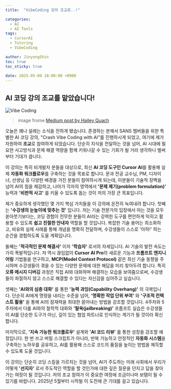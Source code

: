 ```yaml
---
title:  "VibeCoding 강의 조교로..!"

categories:
  - AI
  - AI Tools
tags:
  - CursorAI
  - Tutoring
  - VibeCoding

author: JinyongShin
toc: true
toc_sticky: true
 
date: 2025-05-09 18:00:00 +0900
---
```



## AI 코딩 강의 조교를 맡았습니다!

![Vibe Coding](https://miro.medium.com/v2/resize:fit:720/format:webp/1*ct1GYG6smTKze0_LchQU_Q.png)
> image frome [Medium post by Hailey Quach](https://medium.com/@haileyq/i-revolted-against-vibe-coding-until-i-realized-id-been-doing-it-all-along-b5469c440feb)

오늘은 꽤나 설레는 소식을 전하게 됐습니다. 존경하는 분께서 SANS 멤버들을 위한 특별한 AI 코딩 강의, "Crash Vibe Coding with AI"를 진행하시게 되었고, 여기에 제가 자원하여 **조교**로 참여하게 되었습니다. 단순히 지식을 전달하는 것을 넘어, AI 시대에 필요한 사고방식과 문제 해결 역량을 함께 키워나갈 수 있는 기회가 될 거라 생각하니 벌써부터 기대가 큽니다.

이 강의는 특히 비개발자 분들을 대상으로, 최신 **AI 코딩 도구인 Cursor AI**를 활용해 실제 **자동화 워크플로우**를 구축하는 것을 목표로 합니다. 문과 전공 교수님, PM, 디자이너, 선생님 등 다양한 배경을 가진 분들이 참여하시게 되는데, 이분들이 기술적 장벽을 넘어 AI의 힘을 체감하고, 나아가 각자의 영역에서 **'문제 제기(problem formulation)'** 능력과 **'비판적 사고'** 를 키울 수 있도록 돕는 것이 저의 가장 큰 목표입니다.

제가 중요하게 생각했던 몇 가지 핵심 가치들을 이 강의에 온전히 녹여내려 합니다. 첫째는 **'수강생의 눈높이에 맞추는 것'** 입니다. 저는 기술 전문가의 입장에서 아는 것을 모두 쏟아붓기보다는, 코딩 경험이 전무한 분들이 AI라는 강력한 도구를 편안하게 익히고 활용할 수 있도록 **쉽고 친절한 안내자** 역할을 할 것입니다. 복잡한 기술 용어는 최소화하고, 비유와 실제 사례를 통해 개념을 명확히 전달하며, 수강생들이 스스로 '아하!' 하는 순간을 경험하도록 도울 계획입니다.

둘째는 **'적극적인 문제 해결사'** 이자 **'학습자'** 로서의 자세입니다. AI 기술의 발전 속도는 가히 폭발적입니다. 저 역시 끊임없이 **Cursor AI Pro**의 새로운 기능과 **프롬프트 엔지니어링** 기법들을 연구하고, **MCP(Model Context Protocol)** 같은 최신 기술 동향을 주시하며 수강생들이 겪을 수 있는 다양한 문제에 대한 해답을 미리 찾아두려 합니다. 특히 **오류 메시지 디버깅** 과정은 직접 AI와 대화하며 해결하는 모습을 보여줌으로써, 수강생들이 좌절하지 않고 스스로 해결할 수 있다는 자신감을 심어주고 싶습니다.

셋째는 **'AI와의 심층 대화'** 를 통한 **'능력 과잉(Capability Overhang)'** 의 극복입니다. 단순히 AI에게 명령을 내리는 수준을 넘어, **'명확한 작업 단위 부여'** 와 **'구조적 컨텍스트 활용'** 을 통해 AI의 잠재력을 최대한 끌어내는 방법을 강조할 것입니다. 4주차와 5주차에서 다룰 AI와의 철학적 대화와 **'탈옥(jailbreaking)'** 프롬프트 실습은 수강생들이 AI를 단순한 도구가 아닌, 깊이 있는 협업 파트너로 인식하는 계기가 될 것이라 확신합니다.

마지막으로, **'지속 가능한 워크플로우'** 설계와 **'AI 코드 리뷰'** 를 통한 성장을 강조할 예정입니다. 한 번 쓰고 버릴 스크립트가 아니라, 반복 가능하고 안정적인 **자동화 시스템**을 구축하는 노하우를 공유하고, AI를 활용해 스스로 코드의 품질을 높이는 방법을 체득할 수 있도록 도울 것입니다.

이 강의는 단순히 코딩 스킬을 가르치는 것을 넘어, AI가 주도하는 미래 사회에서 우리가 어떻게 **'선지자'** 로서 주도적인 역할을 할 것인가에 대한 깊은 질문을 던지고 답을 찾아가는 여정이 될 것입니다. 저의 조교 참여가 이 중요한 여정에 조금이나마 보탬이 될 수 있기를 바랍니다. 2025년 5월부터 시작될 이 도전에 큰 기대를 걸고 있습니다.